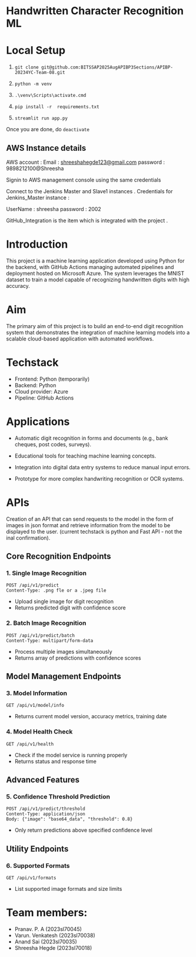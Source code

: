 # Handwritten Character Recognition ML

# Local Setup

1. `git clone git@github.com:BITSSAP2025AugAPIBP3Sections/APIBP-20234YC-Team-08.git`

2. `python -m venv`

3. `.\venv\Scripts\activate.cmd`

4. `pip install -r  requirements.txt`

5. `streamlit run app.py`

Once you are done, do `deactivate`

## AWS Instance details 

AWS account :
Email : shreeshahegde123@gmail.com
password : 9898212100@Shreesha

Signin to AWS management console using the same credentials 

Connect to the Jenkins Master and Slave1 instances .
Credentials for Jenkins_Master instance :

UserName : shreesha
password : 2002

GitHub_Integration is the item which is integrated with the project . 


# Introduction

This project is a machine learning application developed using Python for the backend, with GitHub Actions managing automated pipelines and deployment hosted on Microsoft Azure. The system leverages the MNIST dataset to train a model capable of recognizing handwritten digits with high accuracy.

# Aim

The primary aim of this project is to build an end-to-end digit recognition system that demonstrates the integration of machine learning models into a scalable cloud-based application with automated workflows.

# Techstack

* Frontend: Python (temporarily) 
* Backend: Python
* Cloud provider: Azure
* Pipeline: GitHub Actions

# Applications

* Automatic digit recognition in forms and documents (e.g., bank cheques, post codes, surveys).

* Educational tools for teaching machine learning concepts.

* Integration into digital data entry systems to reduce manual input errors.

* Prototype for more complex handwriting recognition or OCR systems.

# APIs

Creation of an API that can send requests to the model in the form of images in json format and retrieve information from the model to be displayed to the user. (current techstack is python and Fast API - not the inal confirmation).

## Core Recognition Endpoints

### 1. Single Image Recognition
```
POST /api/v1/predict
Content-Type: .png fle or a .jpeg file
```
- Upload single image for digit recognition
- Returns predicted digit with confidence score

### 2. Batch Image Recognition
```
POST /api/v1/predict/batch
Content-Type: multipart/form-data
```
- Process multiple images simultaneously
- Returns array of predictions with confidence scores

## Model Management Endpoints

### 3. Model Information
```
GET /api/v1/model/info
```
- Returns current model version, accuracy metrics, training date

### 4. Model Health Check
```
GET /api/v1/health
```
- Check if the model service is running properly
- Returns status and response time

## Advanced Features

### 5. Confidence Threshold Prediction
```
POST /api/v1/predict/threshold
Content-Type: application/json
Body: {"image": "base64_data", "threshold": 0.8}
```
- Only return predictions above specified confidence level

## Utility Endpoints

### 6. Supported Formats
```
GET /api/v1/formats
```
- List supported image formats and size limits

# Team members:

* Pranav. P. A (2023sl70045)
* Varun. Venkatesh (2023sl70038)
* Anand Sai (2023sl70035)
* Shreesha Hegde (2023sl70018)

